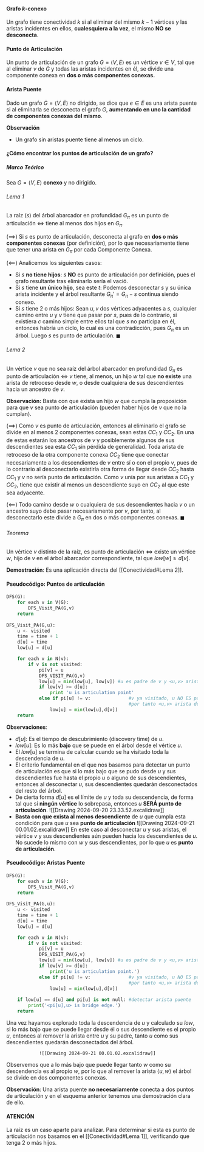 
#### Grafo $k$-conexo
Un grafo tiene conectividad $k$ si al eliminar del mismo $k-1$ vértices y las aristas incidentes en ellos, **cualesquiera a la vez**, el mismo **NO se desconecta**.

#### Punto de Articulación
Un punto de articulación de un grafo $G = \langle V,E \rangle$ es un vértice $v \in V$, tal que al eliminar $v$ de $G$ y todas las aristas incidentes en él, se divide una componente conexa en **dos o más componentes conexas.**

#### Arista Puente
Dado un grafo $G = \langle V, E \rangle$ no dirigido, se dice que $e \in E$ es una arista puente si al eliminarla se desconecta el grafo $G$, **aumentando en uno la cantidad de componentes conexas del mismo**.

 **Observación**
- Un grafo sin aristas puente tiene al menos un ciclo.

#### ¿Cómo encontrar los puntos de articulación de un grafo?

##### Marco Teórico
Sea $G = \langle V, E \rangle$ **conexo** y no dirigido. 
###### Lema 1
La raíz ($s$) del árbol abarcador en profundidad $G_\pi$ es un punto de articulación $\iff$ tiene al menos dos hijos en $G_\pi$.   

$(\implies)$ Si $s$ es punto de articulación, desconecta al grafo en **dos o más componentes conexas** (por definición), por lo que necesariamente tiene que tener una arista en $G_\pi$ por cada Componente Conexa.

($\impliedby$) Analicemos los siguientes casos:
- Si $s$ **no tiene hijos**: $s$ **NO** es punto de articulación por definición, pues el grafo resultante tras eliminarlo sería el vació.
- Si $s$ tiene **un único hijo**, sea este $t$: Podemos desconectar $s$ y su única arista incidente y el árbol resultante $G_\pi' = G_\pi - s$ continua siendo conexo.
- Si $s$ tiene 2 o más hijos: Sean $u,v$ dos vértices adyacentes a $s$, cualquier camino entre $u$ y $v$ tiene que pasar por $s$, pues de lo contrario, si existiera $c$ camino simple entre ellos tal que $s$ no participa en él, entonces habría un ciclo, lo cual es una contradicción, pues $G_\pi$ es un árbol. Luego $s$ es punto de articulación. $\blacksquare$
###### Lema 2
Un vértice $v$ que no sea raíz del árbol abarcador en profundidad $G_\pi$ es punto de articulación $\iff$ $v$ tiene, al menos, un hijo $w$ tal que **no existe** una arista de retroceso desde $w$, o desde cualquiera de sus descendientes hacia un ancestro de $v$.

**Observación:** Basta con que exista un hijo $w$ que cumpla la proposición para que $v$ sea punto de articulación (pueden haber hijos de $v$ que no la cumplan).

($\implies$) Como $v$ es punto de articulación, entonces al eliminarlo el grafo se divide en al menos 2 componentes conexas, sean estas $CC_1$ y $CC_2$. En una de estas estarán los ancestros de $v$ y posiblemente algunos de sus descendientes sea esta $CC_1$ sin pérdida de generalidad. Toda arista de retroceso de la otra componente conexa $CC_2$ tiene que conectar necesariamente a los descendientes de $v$ entre sí o con el propio $v$, pues de lo contrario al desconectarlo existiría otra forma de llegar desde $CC_2$ hasta $CC_1$ y $v$ no sería punto de articulación. Como $v$ unía por sus aristas a $CC_1$ y $CC_2$, tiene que existir al menos un descendiente suyo en $CC_2$ al que este sea adyacente.

($\impliedby$) Todo camino desde $w$ o cualquiera de sus descendientes hacia $v$ o un ancestro suyo debe pasar necesariamente por $v$, por tanto, al desconectarlo este divide a $G_\pi$ en dos o más componentes conexas. $\blacksquare$

###### Teorema
Un vértice $v$ distinto de la raíz, es punto de articulación $\iff$ existe un vértice $w$, hijo de $v$ en el árbol abarcador correspondiente, tal que $low[w] \geq d[v]$.

**Demostración**: Es una aplicación directa del [[Conectividad#Lema 2]].

#### Pseudocódigo: Puntos de articulación

```python
DFS(G):
	for each v in V(G):
		DFS_Visit_PA(G,v)
	return
	
DFS_Visit_PA(G,u):
	u <- visited
	time = time + 1
	d[u] = time
	low[u] = d[u]

	for each v in N(v):
		if v is not visited:
			pi[v] = u
			DFS_VISIT_PA(G,v)
			low[u] = min(low[u], low[v]) #u es padre de v y <u,v> arista                                                  #de arbol 
			if low[v] >= d[u]:
				print 'u is articulation point'
			else if pi[u] != v:              #v ya visitado, u NO ES padre de v
											 #por tanto <u,v> arista de retroceso
				low[u] = min(low[u],d[v])
	return
```

**Observaciones**:

- $d[u]$: Es el tiempo de descubrimiento (discovery time) de $u$.
- $low[u]$: Es lo más **bajo** que se puede en el árbol desde el vértice $u$. 
- El $low[u]$ se termina de calcular cuando se ha visitado toda la descendencia de $u$. 
- El criterio fundamental en el que nos basamos para detectar un punto de articulación es que si lo más bajo que se pudo desde $u$ y sus descendientes fue hasta el propio $u$ o alguno de sus descendientes, entonces al desconectar $u$, sus descendientes quedarán desconectados del resto del árbol.
- De cierta forma $d[u]$ es el límite de $u$ y toda su descendencia, de forma tal que si **ningún vértice** lo sobrepasa, entonces $u$ **SERÁ punto de articulación**.
				![[Drawing 2024-09-20 23.33.52.excalidraw]]
- **Basta con que exista al menos descendiente** de $u$ que cumpla esta condición para que $u$ sea **punto de articulación**
					![[Drawing 2024-09-21 00.01.02.excalidraw]]
En este caso al desconectar $u$ y sus aristas, el vértice $v$ y sus descendientes aún pueden hacia los descendientes de $u$. No sucede lo mismo con $w$ y sus descendientes, por lo que $u$ es **punto de articulación**.

#### Pseudocódigo: Aristas Puente

```python
DFS(G):
	for each v in V(G):
		DFS_Visit_PA(G,v)
	return
	
DFS_Visit_PA(G,u):
	u <- visited
	time = time + 1
	d[u] = time
	low[u] = d[u]

	for each v in N(v):
		if v is not visited:
			pi[v] = u
			DFS_VISIT_PA(G,v)
			low[u] = min(low[u], low[v]) #u es padre de v y <u,v> arista                                                  #de arbol 
			if low[v] >= d[u]:
				print('u is articulation point.')
			else if pi[u] != v:              #v ya visitado, u NO ES padre de v
											 #por tanto <u,v> arista de retroceso
				low[u] = min(low[u],d[v])
				
	if low[u] == d[u] and pi[u] is not null: #detectar arista puente
		print('<pi[u],u> is bridge edge.')
	return
```

Una vez hayamos explorado toda la descendencia de $u$ y calculado su $low$, si lo más bajo que se puede llegar desde él o sus descendiente es el propio $u$, entonces al remover la arista entre $u$ y su padre, tanto $u$ como sus descendientes quedarán desconectados del árbol.

				![[Drawing 2024-09-21 00.01.02.excalidraw]]
Observemos que a lo más bajo que puede llegar tanto $w$ como su descendencia es al propio $w$, por lo que al remover la arista $\langle u,w \rangle$ el árbol se divide en dos componentes conexas.   

**Observación**: Una arista puente **no necesariamente** conecta a dos puntos de articulación y en el esquema anterior tenemos una demostración clara de ello.
#### ATENCIÓN 
La raíz es un caso aparte para analizar. Para determinar si esta es punto de articulación nos basamos en el [[Conectividad#Lema 1]], verificando que tenga 2 o más hijos.

